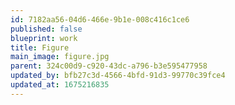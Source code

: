 ```yaml
---
id: 7182aa56-04d6-466e-9b1e-008c416c1ce6
published: false
blueprint: work
title: Figure
main_image: figure.jpg
parent: 324c00d9-c920-43dc-a796-b3e595477958
updated_by: bfb27c3d-4566-4bfd-91d3-99770c39fce4
updated_at: 1675216835
---
```

